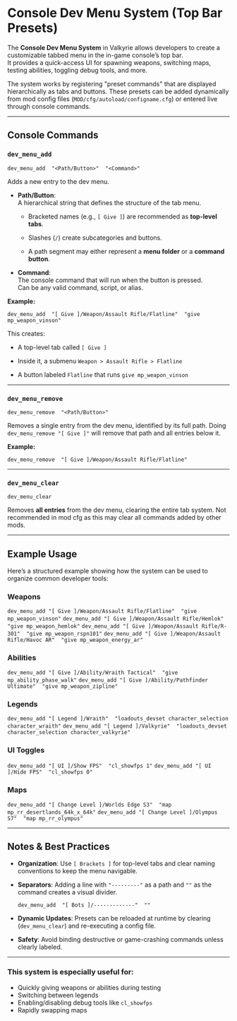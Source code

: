 ﻿
# Console Dev Menu System (Top Bar Presets)

The **Console Dev Menu System** in Valkyrie allows developers to create a customizable tabbed menu in the in-game console’s top bar.  
It provides a quick-access UI for spawning weapons, switching maps, testing abilities, toggling debug tools, and more.

The system works by registering "preset commands" that are displayed hierarchically as tabs and buttons. These presets can be added dynamically from mod config files (`MOD/cfg/autoload/configname.cfg`) or entered live through console commands.

----------

## Console Commands

### `dev_menu_add`

`dev_menu_add  "<Path/Button>"  "<Command>"` 

Adds a new entry to the dev menu.

-   **Path/Button**:  
    A hierarchical string that defines the structure of the tab menu.
    
    -   Bracketed names (e.g., `[ Give ]`) are recommended as **top-level tabs**.
        
    -   Slashes (`/`) create subcategories and buttons.
        
    -   A path segment may either represent a **menu folder** or a **command button**.
        
-   **Command**:  
    The console command that will run when the button is pressed.  
    Can be any valid command, script, or alias.
    

**Example:**

`dev_menu_add  "[ Give ]/Weapon/Assault Rifle/Flatline"  "give mp_weapon_vinson"` 

This creates:

-   A top-level tab called `[ Give ]`
    
-   Inside it, a submenu `Weapon > Assault Rifle > Flatline`
    
-   A button labeled `Flatline` that runs `give mp_weapon_vinson`
    

----------

### `dev_menu_remove`

`dev_menu_remove  "<Path/Button>"` 

Removes a single entry from the dev menu, identified by its full path.
Doing `dev_menu_remove "[ Give ]"`  will remove that path and all entries below it.

**Example:**

`dev_menu_remove  "[ Give ]/Weapon/Assault Rifle/Flatline"` 

----------

### `dev_menu_clear`

`dev_menu_clear` 

Removes **all entries** from the dev menu, clearing the entire tab system.
Not recommended in mod cfg as this may clear all commands added by other mods.

----------

## Example Usage

Here’s a structured example showing how the system can be used to organize common developer tools:

### Weapons

`dev_menu_add "[ Give ]/Weapon/Assault Rifle/Flatline"  "give mp_weapon_vinson"`
`dev_menu_add "[ Give ]/Weapon/Assault Rifle/Hemlok"  "give mp_weapon_hemlok"`
`dev_menu_add "[ Give ]/Weapon/Assault Rifle/R-301"  "give mp_weapon_rspn101"`
`dev_menu_add "[ Give ]/Weapon/Assault Rifle/Havoc AR"  "give mp_weapon_energy_ar"`

### Abilities

`dev_menu_add "[ Give ]/Ability/Wraith Tactical"  "give mp_ability_phase_walk"`
`dev_menu_add "[ Give ]/Ability/Pathfinder Ultimate"  "give mp_weapon_zipline"` 

### Legends

`dev_menu_add "[ Legend ]/Wraith"  "loadouts_devset character_selection character_wraith"`
`dev_menu_add "[ Legend ]/Valkyrie"  "loadouts_devset character_selection character_valkyrie"` 

### UI Toggles

`dev_menu_add "[ UI ]/Show FPS"  "cl_showfps 1"`
`dev_menu_add "[ UI ]/Hide FPS"  "cl_showfps 0"` 

### Maps

`dev_menu_add "[ Change Level ]/Worlds Edge S3"  "map mp_rr_desertlands_64k_x_64k"` 
`dev_menu_add "[ Change Level ]/Olympus S7"  "map mp_rr_olympus"` 

----------

## Notes & Best Practices

-   **Organization**: Use `[ Brackets ]` for top-level tabs and clear naming conventions to keep the menu navigable.
    
-   **Separators**: Adding a line with `"---------"` as a path and `""` as the command creates a visual divider.
    
    `dev_menu_add  "[ Bots ]/-------------"  ""` 
    
-   **Dynamic Updates**: Presets can be reloaded at runtime by clearing (`dev_menu_clear`) and re-executing a config file.
    
-   **Safety**: Avoid binding destructive or game-crashing commands unless clearly labeled.
    

----------

### This system is especially useful for:

-   Quickly giving weapons or abilities during testing
-   Switching between legends
-   Enabling/disabling debug tools like `cl_showfps`
-   Rapidly swapping maps
